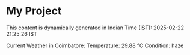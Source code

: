 # My Project

This content is dynamically generated in Indian Time (IST): 2025-02-22 21:25:26 IST


Current Weather in Coimbatore:
Temperature: 29.88 °C
Condition: haze
